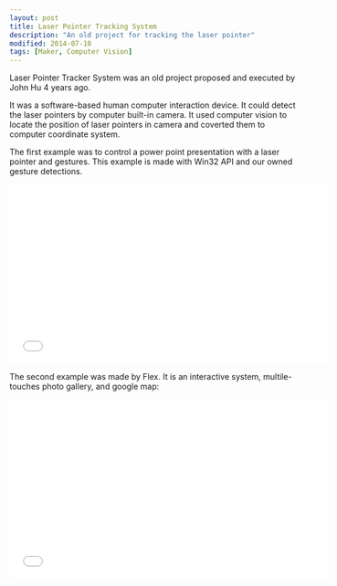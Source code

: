 ```yaml
---
layout: post
title: Laser Pointer Tracking System
description: "An old project for tracking the laser pointer"
modified: 2014-07-10
tags: [Maker, Computer Vision]
---
```


Laser Pointer Tracker System was an old project proposed and executed by John Hu 4 years ago.

It was a software-based human computer interaction device. It could detect the laser pointers by computer built-in camera. It used computer vision to locate the position of laser pointers in camera and coverted them to computer coordinate system.

The first example was to control a power point presentation with a laser pointer and gestures. This example is made with Win32 API and our owned gesture detections.

<iframe allowfullscreen="" frameborder="0" height="315" src="//www.youtube.com/embed/-ZCp7j4125M" width="560"></iframe>

The second example was made by Flex. It is an interactive system, multile-touches photo gallery, and google map:

<iframe allowfullscreen="" frameborder="0" height="315" src="//www.youtube.com/embed/8lIKdIeb9qQ" width="560"></iframe>
